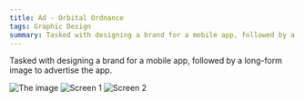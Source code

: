 ```yaml
---
title: Ad - Orbital Ordnance
tags: Graphic Design
summary: Tasked with designing a brand for a mobile app, followed by a long-form image to advertise the app.
---
```


Tasked with designing a brand for a mobile app, followed by a long-form image to advertise the app.

![The image](/img/OrbitalOrdnance/long.jpg)
![Screen 1](/img/OrbitalOrdnance/screen01.jpg)
![Screen 2](/img/OrbitalOrdnance/screen02.jpg)
